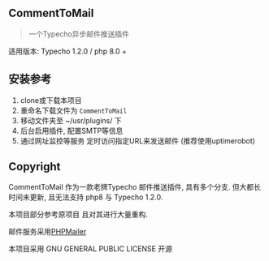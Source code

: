 ## CommentToMail

> 一个Typecho异步邮件推送插件

适用版本: Typecho 1.2.0 / php 8.0 +

## 安装参考

1. clone或下载本项目
2. 重命名下载文件为 `CommentToMail`
3. 移动文件夹至 ~/usr/plugins/ 下
4. 后台启用插件, 配置SMTP等信息
5. 通过网址监控等服务 定时访问指定URL来发送邮件 (推荐使用uptimerobot)

## Copyright

CommentToMail 作为一款老牌Typecho 邮件推送插件, 具有多个分支. 但大都长时间未更新, 且无法支持 php8 与 Typecho 1.2.0. 

本项目部分参考原项目 且对其进行大量重构.

邮件服务采用[PHPMailer](https://github.com/PHPMailer/PHPMailer)

本项目采用 GNU GENERAL PUBLIC LICENSE 开源
